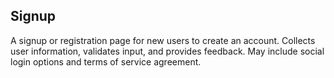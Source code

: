 ## Signup
A signup or registration page for new users to create an account. Collects user information, validates input, and provides feedback. May include social login options and terms of service agreement.
